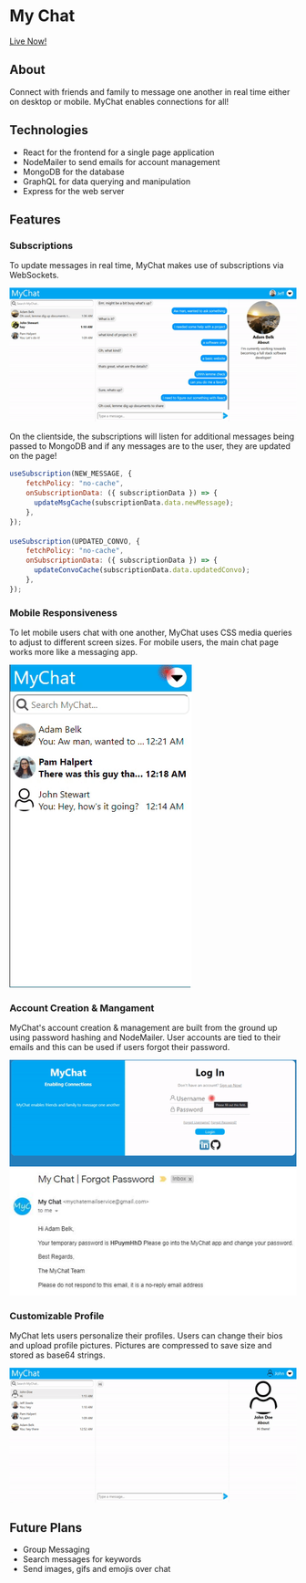 # My Chat

[Live Now!](https://lit-reaches-10392.herokuapp.com/)

## About

Connect with friends and family to message one another in real time either on desktop or mobile. MyChat enables connections for all!

## Technologies

* React for the frontend for a single page application
* NodeMailer to send emails for account management
* MongoDB for the database
* GraphQL for data querying and manipulation
* Express for the web server

## Features

### Subscriptions

To update messages in real time, MyChat makes use of subscriptions via WebSockets.

![messagingDemo](/src/client/assets/gifs/messagingDemo.gif)

On the clientside, the subscriptions will listen for additional messages being passed to MongoDB and if any messages are to the user, they are updated on the page!

```javascript
useSubscription(NEW_MESSAGE, {
    fetchPolicy: "no-cache",
    onSubscriptionData: ({ subscriptionData }) => {
      updateMsgCache(subscriptionData.data.newMessage);
    },
});

useSubscription(UPDATED_CONVO, {
    fetchPolicy: "no-cache",
    onSubscriptionData: ({ subscriptionData }) => {
      updateConvoCache(subscriptionData.data.updatedConvo);
    },
});

```
### Mobile Responsiveness

To let mobile users chat with one another, MyChat uses CSS media queries to adjust to different screen sizes. For mobile users, the main chat page works more like a messaging app.

![mobileResponsiveDemo](/src/client/assets/gifs/mobileResponsiveDemo.gif)


### Account Creation & Mangament

MyChat's account creation & management are built from the ground up using password hashing and NodeMailer. User accounts are tied to their emails and this can be used if users forgot their password.

![forgotPasswordDemo](/src/client/assets/gifs/forgotPasswordDemo.gif)
![forgotPasswordEmailDemo](/src/client/assets/images/forgotPasswordEmailDemo.jpg)

### Customizable Profile

MyChat lets users personalize their profiles. Users can change their bios and upload profile pictures. Pictures are compressed to save size and stored as base64 strings.

![editProfileDemo](/src/client/assets/gifs/editProfileDemo.gif)
## Future Plans

- Group Messaging
- Search messages for keywords
- Send images, gifs and emojis over chat